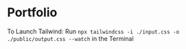 # Portfolio

To Launch Tailwind: Run `npx tailwindcss -i ./input.css -o ./public/output.css --watch` in the Terminal